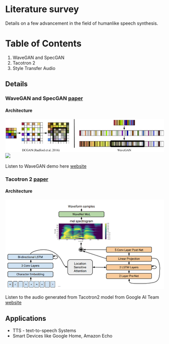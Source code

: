 # Literature survey

Details on a few advancement in the field of humanlike speech synthesis.

# Table of Contents

1. WaveGAN and SpecGAN
2. Tacotron 2
3. Style Transfer Audio

## Details

### WaveGAN and SpecGAN [paper](https://arxiv.org/abs/1802.04208)

#### Architecture

<img src="images/wavegan.png"/>
<img src="images/results.png"/>

Listen to WaveGAN demo here [website](http://wavegan-v1.s3-website-us-east-1.amazonaws.com/)

### Tacotron 2 [paper](https://arxiv.org/pdf/1712.05884.pdf)

#### Architecture

<img src="images/tacotron2.png"/>

Listen to the audio generated from Tacotron2 model from Google AI Team [website](https://google.github.io/tacotron/publications/tacotron2/index.html)


## Applications

* TTS - text-to-speech Systems
* Smart Devices like Google Home, Amazon Echo
